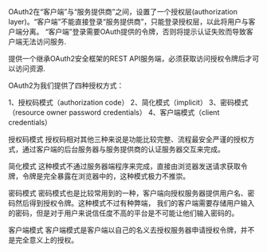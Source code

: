 OAuth2在“客户端”与“服务提供商”之间，设置了一个授权层(authorization layer)。“客户端”不能直接登录“服务提供商”，只能登录授权层，以此将用户与客户端分离。
“客户端”登录需要OAuth提供的令牌，否则将提示认证失败而导致客户端无法访问服务.

提供一个继承OAuth2安全框架的REST API服务端，必须获取访问授权令牌后才可以访问资源.

OAuth2为我们提供了四种授权方式：

1、授权码模式（authorization code）
2、简化模式（implicit）
3、密码模式（resource owner password credentials）
4、客户端模式（client credentials）

授权码模式
授权码相对其他三种来说是功能比较完整、流程最安全严谨的授权方式，通过客户端的后台服务器与服务提供商的认证服务器交互来完成。

简化模式
这种模式不通过服务器端程序来完成，直接由浏览器发送请求获取令牌，令牌是完全暴露在浏览器中的，这种模式极力不推崇。

密码模式
密码模式也是比较常用到的一种，客户端向授权服务器提供用户名、密码然后得到授权令牌。这种模式不过有种弊端，
我们的客户端需要存储用户输入的密码，但是对于用户来说信任度不高的平台是不可能让他们输入密码的。

客户端模式
客户端模式是客户端以自己的名义去授权服务器申请授权令牌，并不是完全意义上的授权。